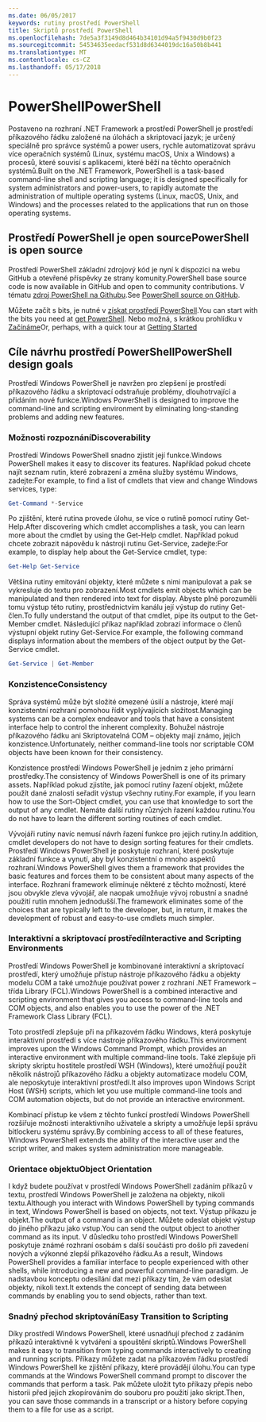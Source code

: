 ```yaml
---
ms.date: 06/05/2017
keywords: rutiny prostředí PowerShell
title: Skriptů prostředí PowerShell
ms.openlocfilehash: 7de5a3f3149d8d464b34101d94a5f9430d9b0f23
ms.sourcegitcommit: 54534635eedacf531d8d6344019dc16a50b8b441
ms.translationtype: MT
ms.contentlocale: cs-CZ
ms.lasthandoff: 05/17/2018
---
```

# <a name="powershell"></a><span data-ttu-id="55b35-103">PowerShell</span><span class="sxs-lookup"><span data-stu-id="55b35-103">PowerShell</span></span>

<span data-ttu-id="55b35-104">Postaveno na rozhraní .NET Framework a prostředí PowerShell je prostředí příkazového řádku založené na úlohách a skriptovací jazyk; je určený speciálně pro správce systémů a power users, rychle automatizovat správu více operačních systémů (Linux, systému macOS, Unix a Windows) a procesů, které souvisí s aplikacemi, které běží na těchto operačních systémů.</span><span class="sxs-lookup"><span data-stu-id="55b35-104">Built on the .NET Framework, PowerShell is a task-based command-line shell and scripting language; it is designed specifically for system administrators and power-users, to rapidly automate the administration of multiple operating systems (Linux, macOS, Unix, and Windows) and the processes related to the applications that run on those operating systems.</span></span>

## <a name="powershell-is-open-source"></a><span data-ttu-id="55b35-105">Prostředí PowerShell je open source</span><span class="sxs-lookup"><span data-stu-id="55b35-105">PowerShell is open source</span></span>

<span data-ttu-id="55b35-106">Prostředí PowerShell základní zdrojový kód je nyní k dispozici na webu GitHub a otevřené příspěvky ze strany komunity.</span><span class="sxs-lookup"><span data-stu-id="55b35-106">PowerShell base source code is now available in GitHub and open to community contributions.</span></span> <span data-ttu-id="55b35-107">V tématu [zdroj PowerShell na Githubu](https://github.com/powershell/powershell).</span><span class="sxs-lookup"><span data-stu-id="55b35-107">See [PowerShell source on GitHub](https://github.com/powershell/powershell).</span></span>

<span data-ttu-id="55b35-108">Můžete začít s bits, je nutné v [získat prostředí PowerShell](https://github.com/PowerShell/PowerShell#get-powershell).</span><span class="sxs-lookup"><span data-stu-id="55b35-108">You can start with the bits you need at [get PowerShell](https://github.com/PowerShell/PowerShell#get-powershell).</span></span>
<span data-ttu-id="55b35-109">Nebo možná, s krátkou prohlídku v [Začínáme](https://github.com/PowerShell/PowerShell/blob/master/docs/learning-powershell)</span><span class="sxs-lookup"><span data-stu-id="55b35-109">Or, perhaps, with a quick tour at [Getting Started](https://github.com/PowerShell/PowerShell/blob/master/docs/learning-powershell)</span></span>

## <a name="powershell-design-goals"></a><span data-ttu-id="55b35-110">Cíle návrhu prostředí PowerShell</span><span class="sxs-lookup"><span data-stu-id="55b35-110">PowerShell design goals</span></span>
<span data-ttu-id="55b35-111">Prostředí Windows PowerShell je navržen pro zlepšení je prostředí příkazového řádku a skriptovací odstraňuje problémy, dlouhotrvající a přidáním nové funkce.</span><span class="sxs-lookup"><span data-stu-id="55b35-111">Windows PowerShell is designed to improve the command-line and scripting environment by eliminating long-standing problems and adding new features.</span></span>

### <a name="discoverability"></a><span data-ttu-id="55b35-112">Možnosti rozpoznání</span><span class="sxs-lookup"><span data-stu-id="55b35-112">Discoverability</span></span>
<span data-ttu-id="55b35-113">Prostředí Windows PowerShell snadno zjistit její funkce.</span><span class="sxs-lookup"><span data-stu-id="55b35-113">Windows PowerShell makes it easy to discover its features.</span></span> <span data-ttu-id="55b35-114">Například pokud chcete najít seznam rutin, které zobrazení a změna služby systému Windows, zadejte:</span><span class="sxs-lookup"><span data-stu-id="55b35-114">For example, to find a list of cmdlets that view and change Windows services, type:</span></span>

```powershell
Get-Command *-Service
```

<span data-ttu-id="55b35-115">Po zjištění, které rutina provede úlohu, se více o rutině pomocí rutiny Get-Help.</span><span class="sxs-lookup"><span data-stu-id="55b35-115">After discovering which cmdlet accomplishes a task, you can learn more about the cmdlet by using the Get-Help cmdlet.</span></span> <span data-ttu-id="55b35-116">Například pokud chcete zobrazit nápovědu k nástroji rutinu Get-Service, zadejte:</span><span class="sxs-lookup"><span data-stu-id="55b35-116">For example, to display help about the Get-Service cmdlet, type:</span></span>

```powershell
Get-Help Get-Service
```
<span data-ttu-id="55b35-117">Většina rutiny emitování objekty, které můžete s nimi manipulovat a pak se vykresluje do textu pro zobrazení.</span><span class="sxs-lookup"><span data-stu-id="55b35-117">Most cmdlets emit objects which can be manipulated and then rendered into text for display.</span></span> <span data-ttu-id="55b35-118">Abyste plně porozuměli tomu výstup této rutiny, prostřednictvím kanálu její výstup do rutiny Get-člen.</span><span class="sxs-lookup"><span data-stu-id="55b35-118">To fully understand the output of that cmdlet, pipe its output to the Get-Member cmdlet.</span></span> <span data-ttu-id="55b35-119">Následující příkaz například zobrazí informace o členů výstupní objekt rutiny Get-Service.</span><span class="sxs-lookup"><span data-stu-id="55b35-119">For example, the following command displays information about the members of the object output by the Get-Service cmdlet.</span></span>

```powershell
Get-Service | Get-Member
```

### <a name="consistency"></a><span data-ttu-id="55b35-120">Konzistence</span><span class="sxs-lookup"><span data-stu-id="55b35-120">Consistency</span></span>
<span data-ttu-id="55b35-121">Správa systémů může být složité omezené úsilí a nástroje, které mají konzistentní rozhraní pomohou řídit vyplývajících složitost.</span><span class="sxs-lookup"><span data-stu-id="55b35-121">Managing systems can be a complex endeavor and tools that have a consistent interface help to control the inherent complexity.</span></span> <span data-ttu-id="55b35-122">Bohužel nástroje příkazového řádku ani Skriptovatelná COM – objekty mají známo, jejich konzistence.</span><span class="sxs-lookup"><span data-stu-id="55b35-122">Unfortunately, neither command-line tools nor scriptable COM objects have been known for their consistency.</span></span>

<span data-ttu-id="55b35-123">Konzistence prostředí Windows PowerShell je jedním z jeho primární prostředky.</span><span class="sxs-lookup"><span data-stu-id="55b35-123">The consistency of Windows PowerShell is one of its primary assets.</span></span> <span data-ttu-id="55b35-124">Například pokud zjistíte, jak pomocí rutiny řazení objekt, můžete použít dané znalosti seřadit výstup všechny rutiny.</span><span class="sxs-lookup"><span data-stu-id="55b35-124">For example, if you learn how to use the Sort-Object cmdlet, you can use that knowledge to sort the output of any cmdlet.</span></span> <span data-ttu-id="55b35-125">Nemáte další rutiny různých řazení každou rutinu.</span><span class="sxs-lookup"><span data-stu-id="55b35-125">You do not have to learn the different sorting routines of each cmdlet.</span></span>

<span data-ttu-id="55b35-126">Vývojáři rutiny navíc nemusí návrh řazení funkce pro jejich rutiny.</span><span class="sxs-lookup"><span data-stu-id="55b35-126">In addition, cmdlet developers do not have to design sorting features for their cmdlets.</span></span> <span data-ttu-id="55b35-127">Prostředí Windows PowerShell je poskytuje rozhraní, které poskytuje základní funkce a vynutí, aby byl konzistentní o mnoho aspektů rozhraní.</span><span class="sxs-lookup"><span data-stu-id="55b35-127">Windows PowerShell gives them a framework that provides the basic features and forces them to be consistent about many aspects of the interface.</span></span> <span data-ttu-id="55b35-128">Rozhraní framework eliminuje některé z těchto možností, které jsou obvykle zleva vývojář, ale naopak umožňuje vývoj robustní a snadné použití rutin mnohem jednodušší.</span><span class="sxs-lookup"><span data-stu-id="55b35-128">The framework eliminates some of the choices that are typically left to the developer, but, in return, it makes the development of robust and easy-to-use cmdlets much simpler.</span></span>

### <a name="interactive-and-scripting-environments"></a><span data-ttu-id="55b35-129">Interaktivní a skriptovací prostředí</span><span class="sxs-lookup"><span data-stu-id="55b35-129">Interactive and Scripting Environments</span></span>
<span data-ttu-id="55b35-130">Prostředí Windows PowerShell je kombinované interaktivní a skriptovací prostředí, který umožňuje přístup nástroje příkazového řádku a objekty modelu COM a také umožňuje používat power z rozhraní .NET Framework – třída Library (FCL).</span><span class="sxs-lookup"><span data-stu-id="55b35-130">Windows PowerShell is a combined interactive and scripting environment that gives you access to command-line tools and COM objects, and also enables you to use the power of the .NET Framework Class Library (FCL).</span></span>

<span data-ttu-id="55b35-131">Toto prostředí zlepšuje při na příkazovém řádku Windows, která poskytuje interaktivní prostředí s více nástroje příkazového řádku.</span><span class="sxs-lookup"><span data-stu-id="55b35-131">This environment improves upon the Windows Command Prompt, which provides an interactive environment with multiple command-line tools.</span></span> <span data-ttu-id="55b35-132">Také zlepšuje při skripty skriptu hostitele prostředí WSH (Windows), které umožňují použít několik nástrojů příkazového řádku a objekty automatizace modelu COM, ale neposkytuje interaktivní prostředí.</span><span class="sxs-lookup"><span data-stu-id="55b35-132">It also improves upon Windows Script Host (WSH) scripts, which let you use multiple command-line tools and COM automation objects, but do not provide an interactive environment.</span></span>

<span data-ttu-id="55b35-133">Kombinací přístup ke všem z těchto funkcí prostředí Windows PowerShell rozšiřuje možnosti interaktivního uživatele a skripty a umožňuje lepší správu bitlockeru systému správy.</span><span class="sxs-lookup"><span data-stu-id="55b35-133">By combining access to all of these features, Windows PowerShell extends the ability of the interactive user and the script writer, and makes system administration more manageable.</span></span>

### <a name="object-orientation"></a><span data-ttu-id="55b35-134">Orientace objektu</span><span class="sxs-lookup"><span data-stu-id="55b35-134">Object Orientation</span></span>
<span data-ttu-id="55b35-135">I když budete používat v prostředí Windows PowerShell zadáním příkazů v textu, prostředí Windows PowerShell je založena na objekty, nikoli textu.</span><span class="sxs-lookup"><span data-stu-id="55b35-135">Although you interact with Windows PowerShell by typing commands in text, Windows PowerShell is based on objects, not text.</span></span> <span data-ttu-id="55b35-136">Výstup příkazu je objekt.</span><span class="sxs-lookup"><span data-stu-id="55b35-136">The output of a command is an object.</span></span> <span data-ttu-id="55b35-137">Můžete odeslat objekt výstup do jiného příkazu jako vstup.</span><span class="sxs-lookup"><span data-stu-id="55b35-137">You can send the output object to another command as its input.</span></span> <span data-ttu-id="55b35-138">V důsledku toho prostředí Windows PowerShell poskytuje známé rozhraní osobám s další součásti pro došlo při zavedení nových a výkonné zlepší příkazového řádku.</span><span class="sxs-lookup"><span data-stu-id="55b35-138">As a result, Windows PowerShell provides a familiar interface to people experienced with other shells, while introducing a new and powerful command-line paradigm.</span></span> <span data-ttu-id="55b35-139">Je nadstavbou konceptu odesílání dat mezi příkazy tím, že vám odeslat objekty, nikoli text.</span><span class="sxs-lookup"><span data-stu-id="55b35-139">It extends the concept of sending data between commands by enabling you to send objects, rather than text.</span></span>

### <a name="easy-transition-to-scripting"></a><span data-ttu-id="55b35-140">Snadný přechod skriptování</span><span class="sxs-lookup"><span data-stu-id="55b35-140">Easy Transition to Scripting</span></span>
<span data-ttu-id="55b35-141">Díky prostředí Windows PowerShell, které usnadňují přechod z zadáním příkazů interaktivně k vytváření a spouštění skriptů.</span><span class="sxs-lookup"><span data-stu-id="55b35-141">Windows PowerShell makes it easy to transition from typing commands interactively to creating and running scripts.</span></span> <span data-ttu-id="55b35-142">Příkazy můžete zadat na příkazovém řádku prostředí Windows PowerShell ke zjištění příkazy, které provádějí úlohu.</span><span class="sxs-lookup"><span data-stu-id="55b35-142">You can type commands at the Windows PowerShell command prompt to discover the commands that perform a task.</span></span> <span data-ttu-id="55b35-143">Pak můžete uložit tyto příkazy přepis nebo historii před jejich zkopírováním do souboru pro použití jako skript.</span><span class="sxs-lookup"><span data-stu-id="55b35-143">Then, you can save those commands in a transcript or a history before copying them to a file for use as a script.</span></span>
